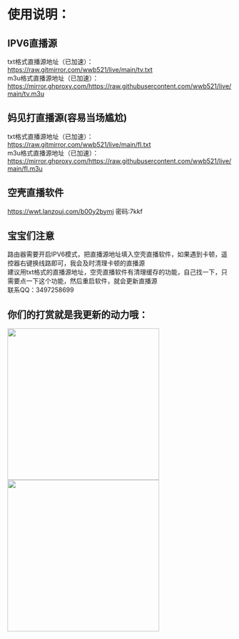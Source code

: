 # 使用说明：
## IPV6直播源<br/>
txt格式直播源地址（已加速）：https://raw.gitmirror.com/wwb521/live/main/tv.txt<br/>
m3u格式直播源地址（已加速）：https://mirror.ghproxy.com/https://raw.githubusercontent.com/wwb521/live/main/tv.m3u<br/>
## 妈见打直播源(容易当场尴尬)<br/>
txt格式直播源地址（已加速）：https://raw.gitmirror.com/wwb521/live/main/fl.txt<br/>
m3u格式直播源地址（已加速）：https://mirror.ghproxy.com/https://raw.githubusercontent.com/wwb521/live/main/fl.m3u<br/>
## 空壳直播软件<br/>
https://wwt.lanzouj.com/b00y2bymj 密码:7kkf<br/>
## 宝宝们注意<br/>
路由器需要开启IPV6模式，把直播源地址填入空壳直播软件，如果遇到卡顿，遥控器右键换线路即可，我会及时清理卡顿的直播源<br/>
建议用txt格式的直播源地址，空壳直播软件有清理缓存的功能，自己找一下，只需要点一下这个功能，然后重启软件，就会更新直播源<br/>
联系QQ：3497258699<br/>
## 你们的打赏就是我更新的动力哦：<br/>
<img src="https://github.com/wwb521/live/blob/main/pay.jpg" width="340px">
<img src="https://github.com/wwb521/live/blob/main/alipay.jpg" width="340px">
